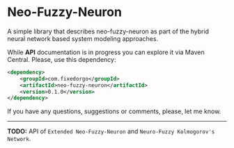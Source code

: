 Neo-Fuzzy-Neuron
================

A simple library that describes neo-fuzzy-neuron as part of the hybrid neural network based system modeling approaches.

While **API** documentation is in progress you can explore it via Maven Central. Please, use this dependency:

```xml
<dependency>
    <groupId>com.fixedorgo</groupId>
    <artifactId>neo-fuzzy-neuron</artifactId>
    <version>0.1.0</version>
</dependency>
```

If you have any questions, suggestions or comments, please, let me know.

---

**TODO:** API of `Extended Neo-Fuzzy-Neuron` and `Neuro-Fuzzy Kolmogorov's Network`.

